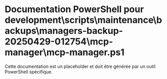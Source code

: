 # Documentation PowerShell pour development\scripts\maintenance\backups\managers-backup-20250429-012754\mcp-manager\mcp-manager.ps1

Cette documentation est un placeholder et doit être générée par un outil PowerShell spécifique.

